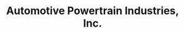 ---
title: "Automotive Powertrain Industries, Inc."
url: /havertown/automotive-powertrain-industries-inc/
shop: car repair
---